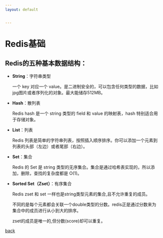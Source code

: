 ```yaml
---
layout: default


---
```


# Redis基础

## Redis的五种基本数据结构：

- **String**：字符串类型

  一个 key 对应一个 value。是二进制安全的，可以包含任何类型的数据，比如jpg图片或者序列化的对象。最大能储存512MB。

- **Hash**：散列表

  Redis hash 是一个 string 类型的 field 和 value 的映射表，hash 特别适合用于存储对象。

- **List**：列表

  Redis 列表是简单的字符串列表，按照插入顺序排序。你可以添加一个元素到列表的头部（左边）或者尾部（右边）。

- **Set**：集合

  Redis 的 Set 是 string 类型的无序集合。集合是通过哈希表实现的，所以添加，删除，查找的复杂度都是 O(1)。

- **Sorted Set（Zset）**：有序集合

  Redis zset 和 set 一样也是string类型元素的集合,且不允许重复的成员。

  不同的是每个元素都会关联一个double类型的分数。redis正是通过分数来为集合中的成员进行从小到大的排序。

  zset的成员是唯一的,但分数(score)却可以重复。

[back](../)

